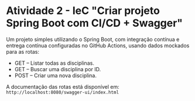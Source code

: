 # Atividade 2 - IeC "Criar projeto Spring Boot com CI/CD + Swagger"

Um projeto simples utilizando o Spring Boot, com integração contínua e entrega contínua configuradas no GitHub Actions, usando dados mockados para as rotas: 
- GET – Listar todas as disciplinas.
- GET – Buscar uma disciplina por ID.
- POST – Criar uma nova disciplina.

A documentação das rotas está disponível em: `http://localhost:8080/swagger-ui/index.html`
